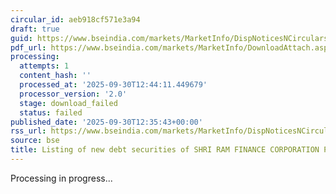 ```yaml
---
circular_id: aeb918cf571e3a94
draft: true
guid: https://www.bseindia.com/markets/MarketInfo/DispNoticesNCirculars.aspx?Noticeid={27D61631-FD2B-483E-BB38-0B3D64728D32}&noticeno=20250930-49&dt=09/30/2025&icount=49&totcount=55&flag=0
pdf_url: https://www.bseindia.com/markets/MarketInfo/DownloadAttach.aspx?id=20250930-49&attachedId=
processing:
  attempts: 1
  content_hash: ''
  processed_at: '2025-09-30T12:44:11.449679'
  processor_version: '2.0'
  stage: download_failed
  status: failed
published_date: '2025-09-30T12:35:43+00:00'
rss_url: https://www.bseindia.com/markets/MarketInfo/DispNoticesNCirculars.aspx?Noticeid={27D61631-FD2B-483E-BB38-0B3D64728D32}&noticeno=20250930-49&dt=09/30/2025&icount=49&totcount=55&flag=0
source: bse
title: Listing of new debt securities of SHRI RAM FINANCE CORPORATION PRIVATE LIMITED
---
```


Processing in progress...